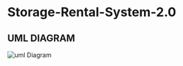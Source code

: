 # Storage-Rental-System-2.0
## UML DIAGRAM


![uml Diagram](https://github.com/Tsireledzo2/Storage-Rental-System-2.0/assets/101458558/e75981be-daf7-4611-9982-840a8466e410)
